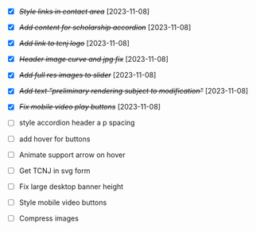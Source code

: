 - [x] ~~_Style links in contact area_~~ [2023-11-08]
- [x] ~~_Add content for scholarship accordion_~~ [2023-11-08]
- [x] ~~_Add link to tcnj logo_~~ [2023-11-08]

- [x] ~~_Header image curve and jpg fix_~~ [2023-11-08]

- [x] ~~_Add full res images to slider_~~ [2023-11-08]
- [x] ~~_Add text "preliminary rendering subject to modification"_~~ [2023-11-08]
- [x] ~~_Fix mobile video play buttons_~~ [2023-11-08]

- [ ] style accordion header a p spacing
- [ ] add hover for buttons
- [ ] Animate support arrow on hover
- [ ] Get TCNJ in svg form
- [ ] Fix large desktop banner height

- [ ] Style mobile video buttons

- [ ] Compress images
